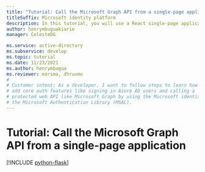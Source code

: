 ```yaml
---
title: "Tutorial: Call the Microsoft Graph API from a single-page application"
titleSuffix: Microsoft identity platform
description: In this tutorial, you will use a React single-page application to call the Microsoft Graph API
author: henrymbuguakiarie
manager: CelesteDG

ms.service: active-directory
ms.subservice: develop
ms.topic: tutorial
ms.date: 11/23/2021
ms.author: henrymbugua
ms.reviewer: marsma, dhruvmu
#
# Customer intent: As a developer, I want to follow steps to learn how to
# add core auth features like signing in Azure AD users and calling a
# protected web API like Microsoft Graph by using the Microsoft identity platform and
# the Microsoft Authentication Library (MSAL).
---
```


# Tutorial: Call the Microsoft Graph API from a single-page application

[!INCLUDE [python-flask](./includes/web-app/python-flask-tutorial-05-call-web-api-graph.md)]
